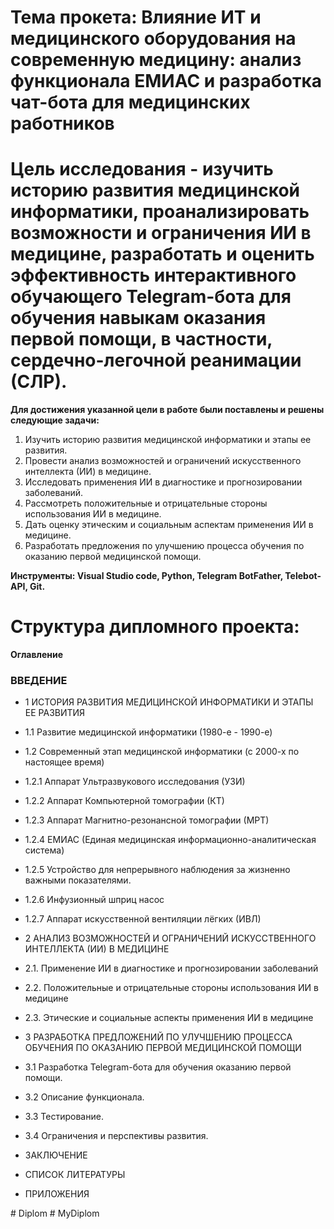 # Тема прокета: Влияние ИТ и медицинского оборудования на современную медицину: анализ функционала ЕМИАС и разработка чат-бота для медицинских работников

# Цель исследования - изучить историю развития медицинской информатики, проанализировать возможности и ограничения ИИ в медицине,  разработать и оценить эффективность интерактивного обучающего Telegram-бота для обучения навыкам оказания первой помощи,  в частности, сердечно-легочной реанимации (СЛР).


**Для достижения указанной цели в работе были поставлены и решены следующие задачи:**

1.  Изучить историю развития медицинской информатики и этапы ее 
развития.
2. Провести анализ возможностей и ограничений искусственного 
интеллекта (ИИ) в медицине.
3. Исследовать  применения  ИИ  в  диагностике  и  прогнозировании  
заболеваний.
4. Рассмотреть положительные и отрицательные стороны 
использования ИИ в медицине.
5. Дать оценку этическим и социальным аспектам применения ИИ в 
медицине.
6. Разработать предложения по улучшению процесса обучения по 
оказанию первой медицинской помощи.

**Инструменты: Visual Studio code, Python, Telegram BotFather, Telebot-API, Git.**


Структура дипломного проекта:
===
**Оглавление**

### ВВЕДЕНИЕ	

* 1 ИСТОРИЯ РАЗВИТИЯ МЕДИЦИНСКОЙ ИНФОРМАТИКИ И ЭТАПЫ ЕЕ РАЗВИТИЯ	

* 1.1  Развитие медицинской информатики (1980-е - 1990-е)	

* 1.2 Современный этап медицинской информатики (с 2000-х по настоящее время)	
* 1.2.1 Аппарат Ультразвукового исследования (УЗИ)	
* 1.2.2 Аппарат Компьютерной томографии (КТ)	
* 1.2.3 Аппарат  Магнитно-резонансной томографии (МРТ)	
* 1.2.4 ЕМИАС (Единая медицинская информационно-аналитическая система)	
* 1.2.5 Устройство для непрерывного наблюдения за жизненно важными показателями.	
* 1.2.6 Инфузионный шприц насос	
* 1.2.7 Аппарат искусственной вентиляции лёгких (ИВЛ)	
* 2 АНАЛИЗ ВОЗМОЖНОСТЕЙ И ОГРАНИЧЕНИЙ ИСКУССТВЕННОГО  ИНТЕЛЛЕКТА (ИИ) В МЕДИЦИНЕ	
* 2.1. Применение ИИ в диагностике и прогнозировании заболеваний	
* 2.2. Положительные и отрицательные стороны использования ИИ в медицине	
* 2.3. Этические и социальные аспекты применения ИИ в медицине	
* 3 РАЗРАБОТКА ПРЕДЛОЖЕНИЙ ПО УЛУЧШЕНИЮ ПРОЦЕССА ОБУЧЕНИЯ ПО ОКАЗАНИЮ ПЕРВОЙ МЕДИЦИНСКОЙ ПОМОЩИ	
* 3.1 Разработка Telegram-бота для обучения оказанию первой помощи.	
* 3.2 Описание функционала.	
* 3.3 Тестирование.	
* 3.4 Ограничения и перспективы развития.	
* ЗАКЛЮЧЕНИЕ	
* СПИСОК ЛИТЕРАТУРЫ	
* ПРИЛОЖЕНИЯ	


#   D i p l o m 
 
 #   M y D i p l o m 
 
 
